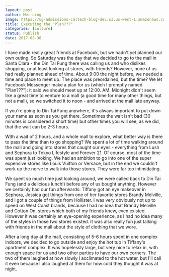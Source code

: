 ```yaml
---
layout: post
author: Mei-Ling
image: https://ug-admissions-caltech-blog-dev.s3.us-west-1.amazonaws.com/old_pictures/6a01bb09a3c88f970d01b7c910f7d2970b-pi.jpg
title: Executing the "Plan???"
categories: [culture]
status: Publish
date: 2017-08-30
---
```


I have made really great friends at Facebook, but we hadn't yet planned our own outing. So Saturday was the day that we decided to go to the mall in Santa Clara - the Din Tai Fung there was calling us and who dislikes shopping, or at least looking at stores, with friends? However, none of us had really planned ahead of time. About 9:00 the night before, we needed a time and place to meet up. The place was preordained, but the time? We let Facebook Messenger make a plan for us (which I promptly named "Plan???"): it said we should meet up at 12:00. AM. Midnight didn't seem like a great time to venture to a mall (a good time for many other things, but not a mall), so we switched it to noon - and arrived at the mall late anyway.

If you're going to Din Tai Fung anywhere, it's always important to put down your name as soon as you get there. Sometimes the wait isn't bad (30 minutes is considered a short time) but other times you will see, as we did, that the wait can be 2-3 hours.

With a wait of 2 hours, and a whole mall to explore, what better way is there to pass the time than to go shopping? We spent a lot of time walking around the mall and going into stores that caught our eyes - everything from Lush and Sephora to Tokyo Lifestyle and Forever 21. Of course, most of the time was spent just looking. We had an ambition to go into one of the super expensive stores like Louis Vuitton or Versace, but in the end we couldn't work up the nerve to walk into those stores. They were far too intimidating.

We spent so much time just looking around, we were called back to Din Tai Fung (and a delicious lunch!) before any of us bought anything. However we certainly had our fun afterwards: Tiffany got an eye makeover in Sephora, Jessica got things from one of her favorite stores Brandy Melville, and I got a couple of things from Hollister. I was very obviously not up to speed on West Coast brands, because I had no idea that Brandy Melville and Cotton On, stores which both of my friends knew, even existed. However it was certainly an eye-opening experience, as I had no idea many of the styles in those two stores existed. It was also really fun just talking with friends in the mall about the style of clothing that we wore.

After a long day at the mall, consisting of 5-6 hours spent in one complex indoors, we decided to go outside and enjoy the hot tub in Tiffany's apartment complex. It was hopelessly large, but very nice to relax in, with enough space for us and two other parties to have our own corners. The two of them laughed at how slowly I acclimated to the hot water, but I'll call it even because I also laughed at them for how cold they thought it was at night.

